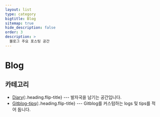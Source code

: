 ```yaml
---
layout: list
type: category
bigtitle: Blog
sitemap: true
hide_description: false
order: 3
description: >
  블로그 주요 포스팅 공간
---
```


# Blog

## 카테고리

* [Diary]{:.heading.flip-title} ---  발자국을 남기는 공간입니다.
* [Gitblog-tips]{:.heading.flip-title} --- Gitblog를 커스텀하는 logs 및 tips를 적어 둡니다. 

[Diary]: /diary/
[Gitblog-tips]:   /gitblog-tips/